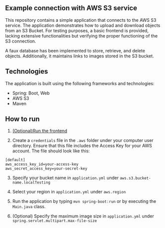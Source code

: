 ## Example connection with AWS S3 service

This repository contains a simple application that connects to the AWS S3 service. 
The application demonstrates how to upload and download objects from an S3 Bucket. 
For testing purposes, a basic frontend is provided, lacking extensive functionalities but verifying the proper functioning of the S3 connection.

A faux database has been implemented to store, retrieve, and delete objects. 
Additionally, it maintains links to images stored in the S3 bucket.

## Technologies

The application is built using the following frameworks and technologies:

- Spring: Boot, Web
- AWS S3
- Maven

## How to run

1. [(Optional)Run the frontend](react-frontend/README.md)

2. Create a `credentials` file in the `.aws` folder under your computer user directory. 
Ensure that this file includes the Access Key for your AWS account. The file should look like this:
```
[default]
aws_access_key_id=your-access-key
aws_secret_access_key=your-secret-key
```
3. Specify your bucket name in `application.yml` under `aws.s3.bucket-name.localTesting`

4. Select your region in `application.yml` under `aws.region`

5. Run the application by typing `mvn spring-boot:run` or by executing the `Main.java` class.

6. (Optional) Specify the maximum image size in `application.yml` under `spring.servlet.multipart.max-file-size`